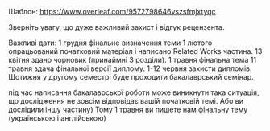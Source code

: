 Шаблон: https://www.overleaf.com/9572798646vszsfmjxtyqc

Зверніть увагу, що дуже важливий захист і відгук рецензента.



Важливі дати:
1 грудня фінальне визначення теми
1 лютого опрацьований початковий матеріал і написано Related Works частина.
13 квітня здано чорновик (принаймні 3 розділи).
1 травня фінальна тема
11 травня здача фінальної версії диплому.
1-12 червня захисти дипломів.
Щотижня у другому семестрі буде проходити бакалаврський семінар.



під час написання бакалаврської роботи може виникнути така ситуація, що дослідження не зовсім відповідає вашій початковій темі. Або ви дослідили іншу частину) Тому 1 травня ви пишете нам фінальну тему (українською і англійською)